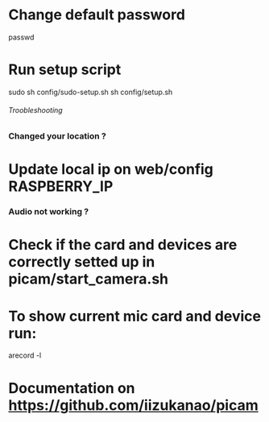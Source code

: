 # Change default password
passwd

# Run setup script
sudo sh config/sudo-setup.sh
sh config/setup.sh


###### Troobleshooting
### Changed your location ?
# Update local ip on web/config RASPBERRY_IP

### Audio not working ?
# Check if the card and devices are correctly setted up in picam/start_camera.sh
# To show current mic card and device run:
arecord -l

# Documentation on https://github.com/iizukanao/picam



